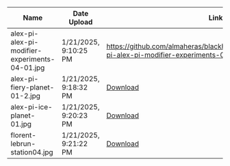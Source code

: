 | **Name** | **Date Upload** | **Link** |
| ----- | ----- | ----- |
| alex-pi-alex-pi-modifier-experiments-04-01.jpg | 1/21/2025, 9:10:25 PM | https://github.com/almaheras/blackhole/raw/refs/heads/main/alex-pi-alex-pi-modifier-experiments-04-01.jpg |
| alex-pi-fiery-planet-01-2.jpg | 1/21/2025, 9:18:32 PM | [Download](https://github.com/almaheras/blackhole/raw/refs/heads/main/alex-pi-fiery-planet-01-2.jpg) |
| alex-pi-ice-planet-01.jpg | 1/21/2025, 9:20:23 PM | [Download](https://github.com/almaheras/blackhole/raw/refs/heads/main/alex-pi-ice-planet-01.jpg) |
| florent-lebrun-station04.jpg | 1/21/2025, 9:21:22 PM | [Download](https://github.com/almaheras/blackhole/raw/refs/heads/main/florent-lebrun-station04.jpg) |
